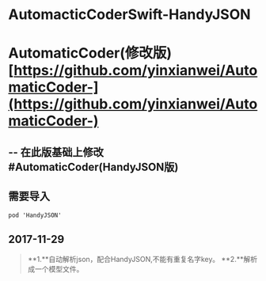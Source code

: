 # AutomacticCoderSwift-HandyJSON

# AutomaticCoder(修改版) [https://github.com/yinxianwei/AutomaticCoder-](https://github.com/yinxianwei/AutomaticCoder-)
--
在此版基础上修改
#AutomaticCoder(HandyJSON版)
--
## 需要导入
```
pod 'HandyJSON'
```
## 2017-11-29 ##

> **1.**自动解析json，配合HandyJSON,不能有重复名字key。
> **2.**解析成一个模型文件。
